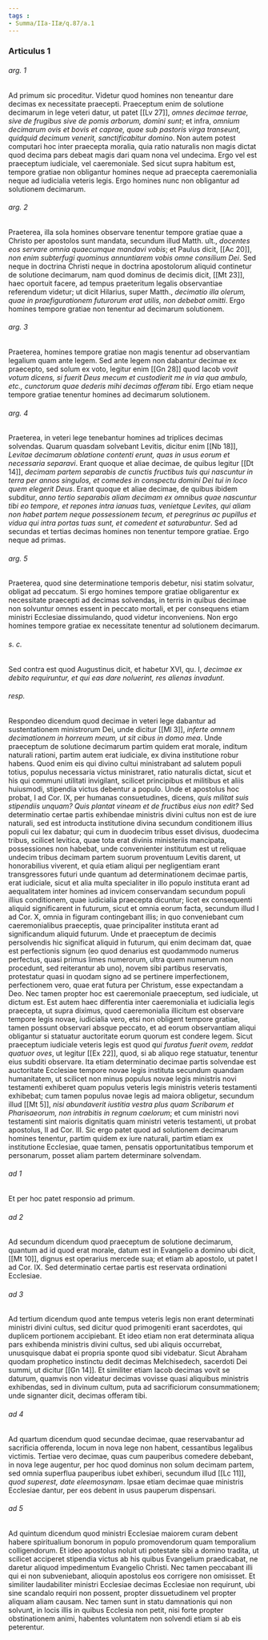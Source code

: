 ```yaml
---
tags : 
- Summa/IIa-IIæ/q.87/a.1
---
```


### Articulus 1

###### arg. 1
Ad primum sic proceditur. Videtur quod homines non teneantur dare decimas ex necessitate praecepti. Praeceptum enim de solutione decimarum in lege veteri datur, ut patet [[Lv 27]], *omnes decimae terrae, sive de frugibus sive de pomis arborum, domini sunt*; et infra, *omnium decimarum ovis et bovis et caprae, quae sub pastoris virga transeunt, quidquid decimum venerit, sanctificabitur domino*. Non autem potest computari hoc inter praecepta moralia, quia ratio naturalis non magis dictat quod decima pars debeat magis dari quam nona vel undecima. Ergo vel est praeceptum iudiciale, vel caeremoniale. Sed sicut supra habitum est, tempore gratiae non obligantur homines neque ad praecepta caeremonialia neque ad iudicialia veteris legis. Ergo homines nunc non obligantur ad solutionem decimarum.

###### arg. 2
Praeterea, illa sola homines observare tenentur tempore gratiae quae a Christo per apostolos sunt mandata, secundum illud Matth. ult., *docentes eos servare omnia quaecumque mandavi vobis*; et Paulus dicit, [[Ac 20]], *non enim subterfugi quominus annuntiarem vobis omne consilium Dei*. Sed neque in doctrina Christi neque in doctrina apostolorum aliquid continetur de solutione decimarum, nam quod dominus de decimis dicit, [[Mt 23]], haec oportuit facere, ad tempus praeteritum legalis observantiae referendum videtur; ut dicit Hilarius, super Matth., *decimatio illa olerum, quae in praefigurationem futurorum erat utilis, non debebat omitti*. Ergo homines tempore gratiae non tenentur ad decimarum solutionem.

###### arg. 3
Praeterea, homines tempore gratiae non magis tenentur ad observantiam legalium quam ante legem. Sed ante legem non dabantur decimae ex praecepto, sed solum ex voto, legitur enim [[Gn 28]] quod Iacob *vovit votum dicens, si fuerit Deus mecum et custodierit me in via qua ambulo, etc., cunctorum quae dederis mihi decimas offeram tibi*. Ergo etiam neque tempore gratiae tenentur homines ad decimarum solutionem.

###### arg. 4
Praeterea, in veteri lege tenebantur homines ad triplices decimas solvendas. Quarum quasdam solvebant Levitis, dicitur enim [[Nb 18]], *Levitae decimarum oblatione contenti erunt, quas in usus eorum et necessaria separavi*. Erant quoque et aliae decimae, de quibus legitur [[Dt 14]], *decimam partem separabis de cunctis fructibus tuis qui nascuntur in terra per annos singulos, et comedes in conspectu domini Dei tui in loco quem elegerit Deus*. Erant quoque et aliae decimae, de quibus ibidem subditur, *anno tertio separabis aliam decimam ex omnibus quae nascuntur tibi eo tempore, et repones intra ianuas tuas, venietque Levites, qui aliam non habet partem neque possessionem tecum, et peregrinus ac pupillus et vidua qui intra portas tuas sunt, et comedent et saturabuntur*. Sed ad secundas et tertias decimas homines non tenentur tempore gratiae. Ergo neque ad primas.

###### arg. 5
Praeterea, quod sine determinatione temporis debetur, nisi statim solvatur, obligat ad peccatum. Si ergo homines tempore gratiae obligarentur ex necessitate praecepti ad decimas solvendas, in terris in quibus decimae non solvuntur omnes essent in peccato mortali, et per consequens etiam ministri Ecclesiae dissimulando, quod videtur inconveniens. Non ergo homines tempore gratiae ex necessitate tenentur ad solutionem decimarum.

###### s. c.
Sed contra est quod Augustinus dicit, et habetur XVI, qu. I, *decimae ex debito requiruntur, et qui eas dare noluerint, res alienas invadunt*.

###### resp.
Respondeo dicendum quod decimae in veteri lege dabantur ad sustentationem ministrorum Dei, unde dicitur [[Ml 3]], *inferte omnem decimationem in horreum meum, ut sit cibus in domo mea*. Unde praeceptum de solutione decimarum partim quidem erat morale, inditum naturali rationi, partim autem erat iudiciale, ex divina institutione robur habens. Quod enim eis qui divino cultui ministrabant ad salutem populi totius, populus necessaria victus ministraret, ratio naturalis dictat, sicut et his qui communi utilitati invigilant, scilicet principibus et militibus et aliis huiusmodi, stipendia victus debentur a populo. Unde et apostolus hoc probat, I ad Cor. IX, per humanas consuetudines, dicens, *quis militat suis stipendiis unquam? Quis plantat vineam et de fructibus eius non edit?* Sed determinatio certae partis exhibendae ministris divini cultus non est de iure naturali, sed est introducta institutione divina secundum conditionem illius populi cui lex dabatur; qui cum in duodecim tribus esset divisus, duodecima tribus, scilicet levitica, quae tota erat divinis ministeriis mancipata, possessiones non habebat, unde convenienter institutum est ut reliquae undecim tribus decimam partem suorum proventuum Levitis darent, ut honorabilius viverent, et quia etiam aliqui per negligentiam erant transgressores futuri unde quantum ad determinationem decimae partis, erat iudiciale, sicut et alia multa specialiter in illo populo instituta erant ad aequalitatem inter homines ad invicem conservandam secundum populi illius conditionem, quae iudicialia praecepta dicuntur; licet ex consequenti aliquid significarent in futurum, sicut et omnia eorum facta, secundum illud I ad Cor. X, omnia in figuram contingebant illis; in quo conveniebant cum caeremonialibus praeceptis, quae principaliter instituta erant ad significandum aliquid futurum. Unde et praeceptum de decimis persolvendis hic significat aliquid in futurum, qui enim decimam dat, quae est perfectionis signum (eo quod denarius est quodammodo numerus perfectus, quasi primus limes numerorum, ultra quem numerum non procedunt, sed reiterantur ab uno), novem sibi partibus reservatis, protestatur quasi in quodam signo ad se pertinere imperfectionem, perfectionem vero, quae erat futura per Christum, esse expectandam a Deo. Nec tamen propter hoc est caeremoniale praeceptum, sed iudiciale, ut dictum est. Est autem haec differentia inter caeremonialia et iudicialia legis praecepta, ut supra diximus, quod caeremonialia illicitum est observare tempore legis novae, iudicialia vero, etsi non obligent tempore gratiae, tamen possunt observari absque peccato, et ad eorum observantiam aliqui obligantur si statuatur auctoritate eorum quorum est condere legem. Sicut praeceptum iudiciale veteris legis est quod *qui furatus fuerit ovem, reddat quatuor oves*, ut legitur [[Ex 22]], quod, si ab aliquo rege statuatur, tenentur eius subditi observare. Ita etiam determinatio decimae partis solvendae est auctoritate Ecclesiae tempore novae legis instituta secundum quandam humanitatem, ut scilicet non minus populus novae legis ministris novi testamenti exhiberet quam populus veteris legis ministris veteris testamenti exhibebat; cum tamen populus novae legis ad maiora obligetur, secundum illud [[Mt 5]], *nisi abundaverit iustitia vestra plus quam Scribarum et Pharisaeorum, non intrabitis in regnum caelorum*; et cum ministri novi testamenti sint maioris dignitatis quam ministri veteris testamenti, ut probat apostolus, II ad Cor. III. Sic ergo patet quod ad solutionem decimarum homines tenentur, partim quidem ex iure naturali, partim etiam ex institutione Ecclesiae, quae tamen, pensatis opportunitatibus temporum et personarum, posset aliam partem determinare solvendam.

###### ad 1
Et per hoc patet responsio ad primum.

###### ad 2
Ad secundum dicendum quod praeceptum de solutione decimarum, quantum ad id quod erat morale, datum est in Evangelio a domino ubi dicit, [[Mt 10]], dignus est operarius mercede sua; et etiam ab apostolo, ut patet I ad Cor. IX. Sed determinatio certae partis est reservata ordinationi Ecclesiae.

###### ad 3
Ad tertium dicendum quod ante tempus veteris legis non erant determinati ministri divini cultus, sed dicitur quod primogeniti erant sacerdotes, qui duplicem portionem accipiebant. Et ideo etiam non erat determinata aliqua pars exhibenda ministris divini cultus, sed ubi aliquis occurrebat, unusquisque dabat ei propria sponte quod sibi videbatur. Sicut Abraham quodam prophetico instinctu dedit decimas Melchisedech, sacerdoti Dei summi, ut dicitur [[Gn 14]]. Et similiter etiam Iacob decimas vovit se daturum, quamvis non videatur decimas vovisse quasi aliquibus ministris exhibendas, sed in divinum cultum, puta ad sacrificiorum consummationem; unde signanter dicit, decimas offeram tibi.

###### ad 4
Ad quartum dicendum quod secundae decimae, quae reservabantur ad sacrificia offerenda, locum in nova lege non habent, cessantibus legalibus victimis. Tertiae vero decimae, quas cum pauperibus comedere debebant, in nova lege augentur, per hoc quod dominus non solum decimam partem, sed omnia superflua pauperibus iubet exhiberi, secundum illud [[Lc 11]], *quod superest, date eleemosynam*. Ipsae etiam decimae quae ministris Ecclesiae dantur, per eos debent in usus pauperum dispensari.

###### ad 5
Ad quintum dicendum quod ministri Ecclesiae maiorem curam debent habere spiritualium bonorum in populo promovendorum quam temporalium colligendorum. Et ideo apostolus noluit uti potestate sibi a domino tradita, ut scilicet acciperet stipendia victus ab his quibus Evangelium praedicabat, ne daretur aliquod impedimentum Evangelio Christi. Nec tamen peccabant illi qui ei non subveniebant, alioquin apostolus eos corrigere non omisisset. Et similiter laudabiliter ministri Ecclesiae decimas Ecclesiae non requirunt, ubi sine scandalo requiri non possent, propter dissuetudinem vel propter aliquam aliam causam. Nec tamen sunt in statu damnationis qui non solvunt, in locis illis in quibus Ecclesia non petit, nisi forte propter obstinationem animi, habentes voluntatem non solvendi etiam si ab eis peterentur.

